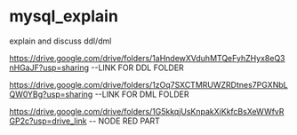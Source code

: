 # mysql_explain
explain and discuss ddl/dml 


https://drive.google.com/drive/folders/1aHndewXVduhMTQeFyhZHyx8eQ3nHGaJF?usp=sharing
--LINK FOR DDL FOLDER  


https://drive.google.com/drive/folders/1zOq7SXCTMRUWZRDtnes7PGXNbLQW0YBg?usp=sharing 
--LINK FOR DML FOLDER  



https://drive.google.com/drive/folders/1G5kkqjUsKnpakXiKkfcBsXeWWfvRGP2c?usp=drive_link
-- NODE RED PART 
